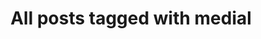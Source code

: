 ---
layout: tag
title: "All posts tagged with medial"
permalink: /weblog/tags/medial/
taxonomy: medial
---